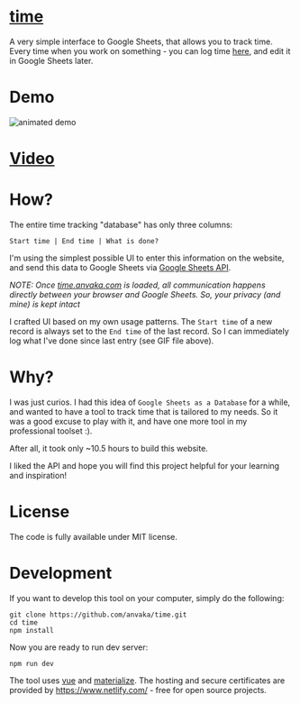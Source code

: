 # [time](https://time.anvaka.com/)

A very simple interface to Google Sheets, that allows you to track time.
Every time when you work on something - you can log time [here](https://time.anvaka.com/),
and edit it in Google Sheets later.

# Demo

![animated demo](https://raw.githubusercontent.com/anvaka/time/master/docs/demo_time.gif)

# [Video](https://www.youtube.com/watch?v=5e8K0LMdTmw)

# How?

The entire time tracking "database" has only three columns:

`Start time | End time | What is done?`

I'm using the simplest possible UI to enter this information on the website,
and send this data to Google Sheets via [Google Sheets API](https://developers.google.com/sheets/).

*NOTE: Once [time.anvaka.com](https://time.anvaka.com/#!/) is loaded, all communication
happens directly between your browser and Google Sheets. So, your privacy (and mine)
is kept intact*

I crafted UI based on my own usage patterns. The `Start time` of a new record is
always set to the `End time` of the last record. So I can immediately log what I've done
since last entry (see GIF file above).

# Why?

I was just curios. I had this idea of `Google Sheets as a Database` for a while,
and wanted to have a tool to track time that is tailored to my needs. So it was
a good excuse to play with it, and have one more tool in my professional toolset :).

After all, it took only ~10.5 hours to build this website.

I liked the API and hope you will find this project helpful for your learning and inspiration!

# License

The code is fully available under MIT license.

# Development

If you want to develop this tool on your computer, simply do the following:

```
git clone https://github.com/anvaka/time.git
cd time
npm install
```

Now you are ready to run dev server:

```
npm run dev
```

The tool uses [vue](http://v1.vuejs.org/guide/) and [materialize](http://materializecss.com/).
The hosting and secure certificates are provided by https://www.netlify.com/ - free
for open source projects.
